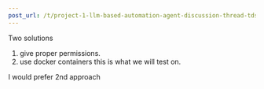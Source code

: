 ```yaml
---
post_url: /t/project-1-llm-based-automation-agent-discussion-thread-tds-jan-2025/164277/269
---
```

Two solutions

1. give proper permissions.
2. use docker containers this is what we will test on.

I would prefer 2nd approach